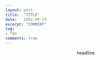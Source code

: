 ```yaml
---
layout: post
title:  "TITLE"
date:   1992-09-19
excerpt: "COMMENT"
tag:
- TAG
comments: true
---
```


<center>headline</center>

